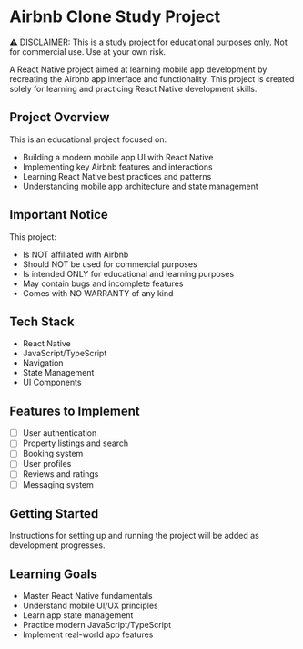# Airbnb Clone Study Project

⚠️ DISCLAIMER: This is a study project for educational purposes only. Not for commercial use. Use at your own risk.

A React Native project aimed at learning mobile app development by recreating the Airbnb app interface and functionality. This project is created solely for learning and practicing React Native development skills.

## Project Overview

This is an educational project focused on:
- Building a modern mobile app UI with React Native
- Implementing key Airbnb features and interactions
- Learning React Native best practices and patterns
- Understanding mobile app architecture and state management

## Important Notice

This project:
- Is NOT affiliated with Airbnb
- Should NOT be used for commercial purposes
- Is intended ONLY for educational and learning purposes
- May contain bugs and incomplete features
- Comes with NO WARRANTY of any kind

## Tech Stack

- React Native
- JavaScript/TypeScript
- Navigation
- State Management
- UI Components

## Features to Implement

- [ ] User authentication
- [ ] Property listings and search
- [ ] Booking system
- [ ] User profiles
- [ ] Reviews and ratings
- [ ] Messaging system

## Getting Started

Instructions for setting up and running the project will be added as development progresses.

## Learning Goals

- Master React Native fundamentals
- Understand mobile UI/UX principles
- Learn app state management
- Practice modern JavaScript/TypeScript
- Implement real-world app features
